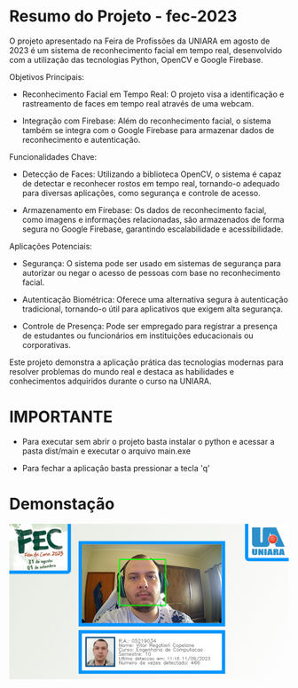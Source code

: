# Resumo do Projeto - fec-2023

O projeto apresentado na Feira de Profissões da UNIARA em agosto de 2023 é um sistema de reconhecimento facial em tempo real, desenvolvido com a utilização das tecnologias Python, OpenCV e Google Firebase.

Objetivos Principais:

+ Reconhecimento Facial em Tempo Real: O projeto visa a identificação e rastreamento de faces em tempo real através de uma webcam.

+ Integração com Firebase: Além do reconhecimento facial, o sistema também se integra com o Google Firebase para armazenar dados de reconhecimento e autenticação.

Funcionalidades Chave:

+ Detecção de Faces: Utilizando a biblioteca OpenCV, o sistema é capaz de detectar e reconhecer rostos em tempo real, tornando-o adequado para diversas aplicações, como segurança e controle de acesso.

+ Armazenamento em Firebase: Os dados de reconhecimento facial, como imagens e informações relacionadas, são armazenados de forma segura no Google Firebase, garantindo escalabilidade e acessibilidade.

Aplicações Potenciais:

+ Segurança: O sistema pode ser usado em sistemas de segurança para autorizar ou negar o acesso de pessoas com base no reconhecimento facial.

+ Autenticação Biométrica: Oferece uma alternativa segura à autenticação tradicional, tornando-o útil para aplicativos que exigem alta segurança.

+ Controle de Presença: Pode ser empregado para registrar a presença de estudantes ou funcionários em instituições educacionais ou corporativas.

Este projeto demonstra a aplicação prática das tecnologias modernas para resolver problemas do mundo real e destaca as habilidades e conhecimentos adquiridos durante o curso na UNIARA.

# IMPORTANTE
+ Para executar sem abrir o projeto basta instalar o python e acessar a pasta dist/main e executar o arquivo main.exe

+ Para fechar a aplicação basta pressionar a tecla 'q'

# Demonstação

![image](https://github.com/vrcapelane/fec-2023/blob/main/Exemplo.png)

